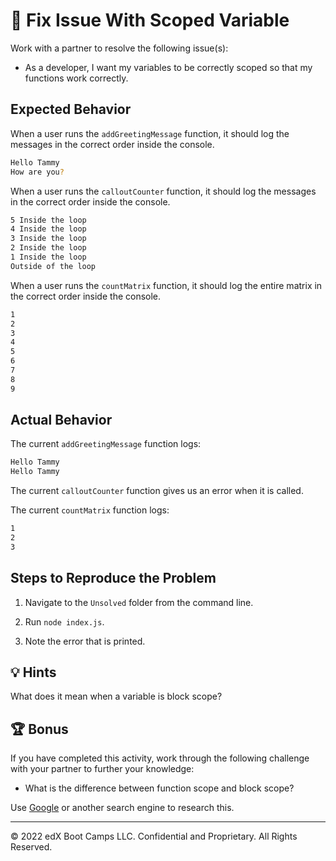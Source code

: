 # 🐛 Fix Issue With Scoped Variable

Work with a partner to resolve the following issue(s):

* As a developer, I want my variables to be correctly scoped so that my functions work correctly.

## Expected Behavior

When a user runs the `addGreetingMessage` function, it should log the messages in the correct order inside the console.

```sh
Hello Tammy
How are you?
```
When a user runs the `calloutCounter` function, it should log the messages in the correct order inside the console.

```sh
5 Inside the loop
4 Inside the loop
3 Inside the loop
2 Inside the loop
1 Inside the loop
Outside of the loop
```

When a user runs the `countMatrix` function, it should log the entire matrix in the correct order inside the console.

```sh
1
2
3
4
5
6
7
8
9
```

## Actual Behavior

The current `addGreetingMessage` function logs:

```sh
Hello Tammy
Hello Tammy
```

The current `calloutCounter` function gives us an error when it is called.

The current `countMatrix` function logs:

```sh
1
2
3
```

## Steps to Reproduce the Problem

1. Navigate to the `Unsolved` folder from the command line.

2. Run `node index.js`.

3. Note the error that is printed.

## 💡 Hints

What does it mean when a variable is block scope?

## 🏆 Bonus

If you have completed this activity, work through the following challenge with your partner to further your knowledge:

* What is the difference between function scope and block scope?
  
Use [Google](https://www.google.com) or another search engine to research this.

---

© 2022 edX Boot Camps LLC. Confidential and Proprietary. All Rights Reserved.